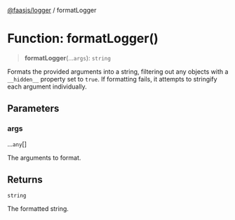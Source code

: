 [@faasjs/logger](../README.md) / formatLogger

# Function: formatLogger()

> **formatLogger**(...`args`): `string`

Formats the provided arguments into a string, filtering out any objects
with a `__hidden__` property set to `true`. If formatting fails, it attempts
to stringify each argument individually.

## Parameters

### args

...`any`[]

The arguments to format.

## Returns

`string`

The formatted string.
